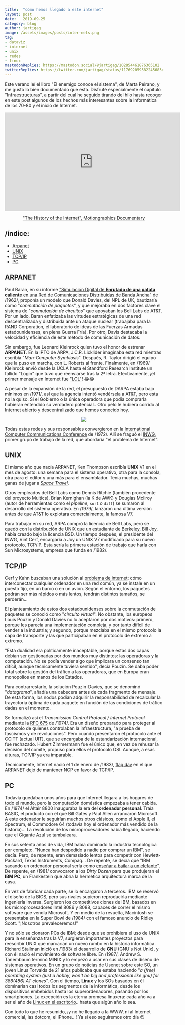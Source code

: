 ```yaml
---
title:  "cómo hemos llegado a este internet"
layout: post
date:   2019-09-25
category: blog
author: jartigag
image: /assets/images/posts/inter-nets.png
tag:
- dataviz
- internet
- unix
- redes
- linux
mastodonReplies: https://mastodon.social/@jartigag/102854461876365102
twitterReplies: https://twitter.com/jartigag/status/1176920595822456834
---
```


Este verano leí el libro "El enemigo conoce el sistema", de Marta Peirano, y me gustó lo bien documentado que está. Disfruté especialmente el
capítulo "Infraestructuras", a partir del cual he seguido tirando del hilo hasta recoger en este post algunos de los hechos más interesantes sobre la
informática de los 70-80 y el inicio de Internet.

<div style="text-align: center">
  <iframe width="560" height="315" src="https://www.youtube-nocookie.com/embed/9hIQjrMHTv4" frameborder="0" allow="accelerometer; autoplay;
  encrypted-media; gyroscope; picture-in-picture" allowfullscreen>
  </iframe>
  <a href="http://www.lonja.de/the-history-of-the-internet/"><p>"The History of the Internet", Motiongraphics Documentary</p></a>
</div>

## /índice:

- [Arpanet](#arpanet)
- [UNIX](#unix)
- [TCP/IP](#tcpip)
- [PC](#pc)

## ARPANET

Paul Baran, en su informe ["Simulación Digital de **Enrutado de una patata caliente** en una Red de Comunicaciones Distribuidas de Banda
Ancha"](https://www.rand.org/pubs/research_memoranda/RM3103.html) de /1962/, proponía un modelo que Donald Davies, del NPL de UK, bautizaría como
"*conmutación de paquetes*", y que mejoraba en dos factores clave el sistema de "*conmutación de circuitos*" que apoyaban los Bell Labs de AT&T. Por
un lado, Baran enfatizaba las virtudes estratégicas de una red descentralizada y distribuida ante un ataque nuclear (trabajaba para la RAND
Corporation, el laboratorio de ideas de las Fuerzas Armadas estadounidenses, en plena Guerra Fría). Por otro, Davis destacaba la velocidad y
eficiencia de este método de comunicación de datos.

Sin embargo, fue Leonard Kleinrock quien tuvo el honor de estrenar **ARPANET**. En la IPTO de ARPA, J.C.R. Licklider imaginaba esta red mientras
escribía "*Man-Computer Symbiosis*". Después, R. Taylor dirigió el equipo que la puso en marcha, con L. Roberts al frente. Finalmente, en /1969/
Kleinrock envió desde la UCLA hasta el Standford Research Institute un fallido "Login" que tuvo que reenviarse tras la 2ª letra. Efectivamente, ¡el
primer mensaje en Internet fue ["LOL"](https://www.lk.cs.ucla.edu/personal_history.html)! 😂😂

A pesar de la expansión de la red, el presupuesto de DARPA estaba bajo mínimos en /1971/, así que la agencia intentó vendérsela a AT&T, pero esta no
la quiso. Si el Gobierno o la única operadora que podía comprarla hubieran entendido su verdadero potencial.. Otro pelo le hubiera corrido al
Internet abierto y descentralizado que hemos conocido hoy.

<p align="center">
<img src="{{site.baseurl}}/assets/images/posts/inter-nets.png">
</p>

Todas estas redes y sus responsables convergieron en la [International Computer Communications Conference](https://tools.ietf.org/html/rfc371) de
/1972/. Allí se fraguó el [INWG](http://alexmckenzie.weebly.com/inwg-and-the-conception-of-the-internet-an-eyewitness-account.html), primer grupo de
trabajo de la red, que abordaría "el problema de Internet".

## UNIX

El mismo año que nacía ARPANET, Ken Thompson escribía **UNIX** V1 en el mes de agosto: una semana para el sistema operativo, otra para la consola,
otra para el editor y una más para el ensamblador. Tenía muchas, muchas ganas de jugar a [*Space
Travel*](https://en.wikipedia.org/wiki/Space_Travel_(video_game)).

Otros empleados del Bell Labs como Dennis Ritchie (también procedente del proyecto Multics), Brian Kernighan (la K de AWK) y Douglas McIlroy (autor
de herramientas como el *pipeline*, `sort` o `diff`) se sumaron al desarrollo del sistema operativo. En /1979/, lanzaron una última versión antes de
que AT&T lo explotara comercialmente, la famosa V7.

Para trabajar en su red, ARPA compró la licencia de Bell Labs, pero se quedó con la distribución de UNIX que un estudiante de Berkeley, Bill Joy,
había creado bajo la licencia BSD. Un tiempo después, el presidente del INWG, Vint Cerf, encargaría a Joy un UNIX V7 modificado para su nuevo
protocolo, TCP/IP. Esta sería la primera estación de trabajo que haría con Sun Microsystems, empresa que funda en /1982/.

## TCP/IP

Cerf y Kahn buscaban una solución al [problema de internet](https://www.wired.com/2012/04/epicenter-isoc-famers-qa-cerf/): cómo interconectar
cualquier ordenador en una red común, ya se instale en un puesto fijo, en un barco o en un avión. Según el entorno, los paquetes podrán ser más
rápidos o más lentos, tendrán distintos tamaños, se perderán...

El planteamiento de estos dos estadounidenses sobre la conmutación de paquetes se conoció como "*circuito virtual*". No obstante, los europeos Louis
Pouzin y Donald Davies no lo aceptaron por dos motivos: primero, porque les parecía una implementación compleja, y por tanto difícil de vender a la
industria; y segundo, porque mezclaba en el mismo protocolo la capa de transporte y las que participaban en el protocolo de extremo a extremo.

"Esta dualidad era políticamente inaceptable, porque estas dos capas debían ser gestionadas por dos mundos muy distintos: las operadoras y la
computación. No se podía vender algo que implicara un consenso tan difícil, aunque técnicamente tuviera sentido", decía Pouzin. Se daba poder total
sobre la gestión del tráfico a las operadoras, que en Europa eran monopolios en manos de los Estados.

Para contrarrestarlo, la solución Pouzin-Davies, que se denominó "*datagrama*", añadía una cabecera antes de cada fragmento de mensaje. De esta
forma, los nodos podían adquirir la responsabilidad de recalcular la trayectoria óptima de cada paquete en función de las condiciones de tráfico
dadas en el momento.

Se formalizó así el *Transmission Control Protocol / Internet Protocol* mediante la [RFC 675](https://tools.ietf.org/html/rfc675) de /1974/. Era un
diseño preparado para proteger al protocolo de quienes controlaban la infraestructura, "a prueba de fascismos y de revoluciones".  Pero cuando
presentaron el protocolo ante el CCITT (actual UIT), que se encargaba de la estandarización internacional, fue rechazado. Hubert Zimmermann fue el
único que, en vez de rehusar la decisión del comité, propuso para ellos el protocolo OSI. Aunque, a esas alturas, TCP/IP ya era imparable.

Técnicamente, Internet nació el 1 de enero de /1983/, [flag day](https://tools.ietf.org/html/rfc801) en el que ARPANET dejó de mantener NCP en favor
de TCP/IP.

## PC

Todavía quedaban unos años para que Internet llegara a los hogares de todo el mundo, pero la computación doméstica empezaba a tener cabida. En /1974/
el Altair 8800 inauguraba la era del **ordenador personal**. Traía BASIC, el producto con el que Bill Gates y Paul Allen arrancaron Microsoft. A este
ordenador le seguirían muchos otros clásicos, como el Apple II, el Spectrum, el Commodore 64 (todavía hoy el ordenador más vendido de la historia)...
La revolución de los microprocesadores había llegado, haciendo que el Gigante Azul se tambaleara.

En sus setenta años de vida, IBM había dominado la industria tecnológica por completo. "Nunca han despedido a nadie por comprar un IBM", se decía.
Pero, de repente, eran demasiado lentos para competir con Hewlett-Packard, Texas Instruments, Compaq... De repente, se decía que "IBM sacando un
ordenador personal sería como [enseñar a bailar a un elefante](https://www.ibm.com/ibm/history/exhibits/pc25/pc25_birth.html)". De repente, en /1981/
convocaron a los *Dirty Dozen* para que produjeran el **IBM PC**, un Frankestein que abría la hermética arquitectura marca de la casa.

En vez de fabricar cada parte, se lo encargaron a terceros. IBM se reservó el diseño de la BIOS, pero sus rivales supieron reproducirla mediante
ingeniería inversa. Surgieron los competitivos clones de IBM, basados en los microprocesadores Intel 8086 y 8088, capaces de correr el mismo software
que vendía Microsoft. Y en medio de la revuelta, Macintosh se presentaba en la Super Bowl de /1984/ con el famoso anuncio de Ridley Scott. "¡Nosotros
prevaleceremos!"

Y no sólo se clonaron PCs de IBM; desde que se prohibiera el uso de UNIX para la enseñanza tras la V7, surgieron importantes proyectos para
reescribir UNIX que marcarían un nuevo rumbo en la historia informática. Richard Stallman inició en /1983/ el desarrollo de **GNU** (GNU's Not Unix),
y con él nació el movimiento de software libre. En /1987/, Andrew S. Tanembaum terminó MINIX y lo empezó a usar en sus clases de diseño de sistemas
operativos. En un grupo de noticias de Usenet sobre este SO, un joven Linus Torvalds de 21 años publicaba que estaba haciendo "*a (free) operating
system (just a hobby, won't be big and professional like gnu) for 386(486) AT clones*". Con el tiempo, **Linux** y los SOs basados en él dominarían
casi todos los segmentos de la informática, desde los dispositivos embebidos hasta los superordenadores, pasando por los smartphones. La excepción es
la eterna promesa linuxera: cada año va a ser el año de [Linux en el escritorio](https://netmarketshare.com/operating-system-market-share.aspx)..
hasta que algún año lo sea.

Con todo lo que he resumido, ¡y no he llegado a la WWW, ni al Internet comercial, las dotcom, el iPhone...! Ya si eso seguiremos otro día 😉
